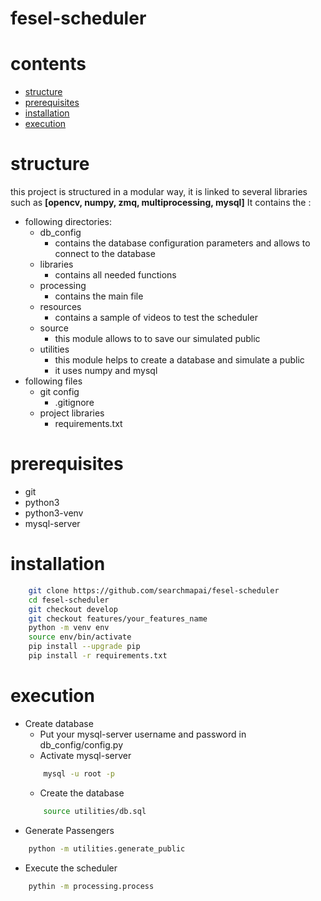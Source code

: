 # fesel-scheduler

# contents
* [structure](#structure)
* [prerequisites](#prerequisites)
* [installation](#installation)
* [execution](#execution)

# structure

this project is structured in a modular way, it is linked to several libraries such as **[opencv, numpy, zmq, multiprocessing, mysql]**
It contains the :
* following directories:
    * db_config
        * contains the database configuration parameters and allows to connect to the database
    * libraries
        * contains all needed functions
    * processing
        * contains the main file      
    * resources
        * contains a sample of videos to test the scheduler
    * source
        * this module allows to to save our simulated public
    * utilities
        * this module helps to create a database and simulate a public
        * it uses numpy and mysql
* following files
    * git config
        * .gitignore
    * project libraries
        * requirements.txt

# prerequisites
* git
* python3
* python3-venv
* mysql-server

# installation
```bash
    git clone https://github.com/searchmapai/fesel-scheduler
    cd fesel-scheduler
    git checkout develop
    git checkout features/your_features_name
    python -m venv env
    source env/bin/activate
    pip install --upgrade pip
    pip install -r requirements.txt
```

# execution
* Create database
    * Put your mysql-server username and password in db_config/config.py
    * Activate mysql-server
    ```bash
        mysql -u root -p
    ```  
    * Create the database
    ```bash
        source utilities/db.sql
    ```
* Generate Passengers
```bash
    python -m utilities.generate_public
```
* Execute the scheduler
```bash
    pythin -m processing.process
```